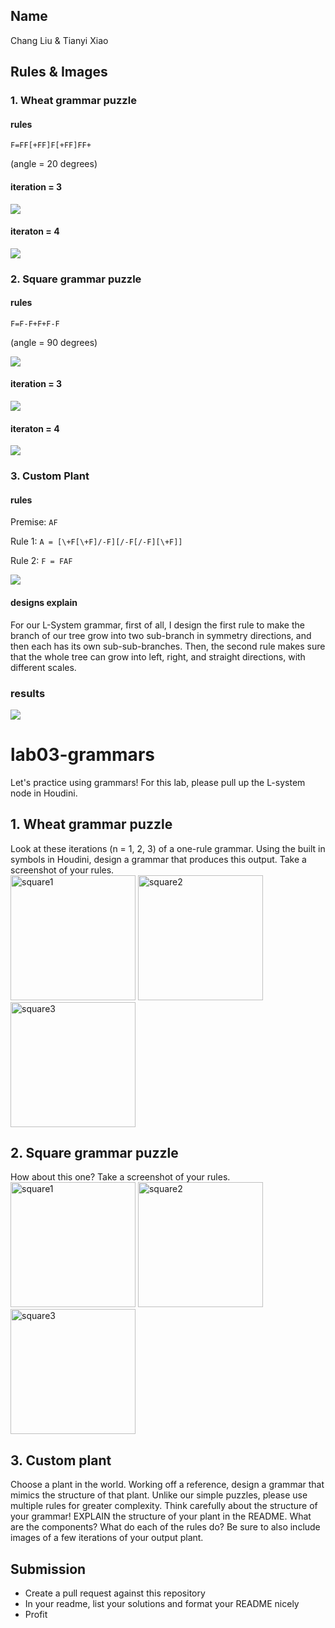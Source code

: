 ## Name
Chang Liu & Tianyi Xiao

## Rules & Images
### 1. Wheat grammar puzzle
#### rules
`F=FF[+FF]F[+FF]FF+`

(angle = 20 degrees)
#### iteration = 3
![](lsystem_1.png)
#### iteraton = 4
![](lsystem_1_4.png)

### 2. Square grammar puzzle
#### rules
`F=F-F+F+F-F`

(angle = 90 degrees)

![](lsystem_2_rules.png)
#### iteration = 3
![](lsystem_2.png)
#### iteraton = 4
![](lsystem_2_4.png)

### 3. Custom Plant
#### rules
Premise: `AF`

Rule 1: `A = [\+F[\+F]/-F][/-F[/-F][\+F]]`

Rule 2: `F = FAF`

![](lsystem_3_rules.png)
#### designs explain
For our L-System grammar, first of all, I design the first rule to make the branch of our tree grow into two sub-branch in symmetry directions, and then each has its own sub-sub-branches.
Then, the second rule makes sure that the whole tree can grow into left, right, and straight directions, with different scales.

### results
![](lsystem_3.png)

# lab03-grammars
Let's practice using grammars! For this lab, please pull up the L-system node in Houdini.

## 1. Wheat grammar puzzle
Look at these iterations (n = 1, 2, 3) of a one-rule grammar. Using the built in symbols in Houdini, design a grammar that produces this output. Take a screenshot of your rules.\
<img width="200" alt="square1" src="https://user-images.githubusercontent.com/1758825/193949661-a3a0e1f7-7d68-4b9e-8384-d9991e1e9fd2.png">
<img width="200" alt="square2" src="https://user-images.githubusercontent.com/1758825/193949853-cf2306b3-3537-4c24-91b5-0a3083bc87c0.png">
<img width="200" alt="square3" src="https://user-images.githubusercontent.com/1758825/193949859-5e432b4b-f18d-48b5-a9e9-8d7dba255955.png">

## 2. Square grammar puzzle
How about this one? Take a screenshot of your rules.\
<img width="200" alt="square1" src="https://user-images.githubusercontent.com/1758825/193949895-87cdfb43-da7c-4867-ab1b-107e1ba9d2a7.png">
<img width="200" alt="square2" src="https://user-images.githubusercontent.com/1758825/193949904-a9cdfe0f-319e-4ca8-9935-dd338217a7cf.png">
<img width="200" alt="square3" src="https://user-images.githubusercontent.com/1758825/193949910-928e5993-ce26-4681-80f8-ffeb54be4dcf.png">

## 3. Custom plant
Choose a plant in the world. Working off a reference, design a grammar that mimics the structure of that plant. Unlike our simple puzzles, please use multiple rules for greater complexity. Think carefully about the structure of your grammar! EXPLAIN the structure of your plant in the README. What are the components? What do each of the rules do? Be sure to also include images of a few iterations of your output plant. 

## Submission
- Create a pull request against this repository
- In your readme, list your solutions and format your README nicely
- Profit
